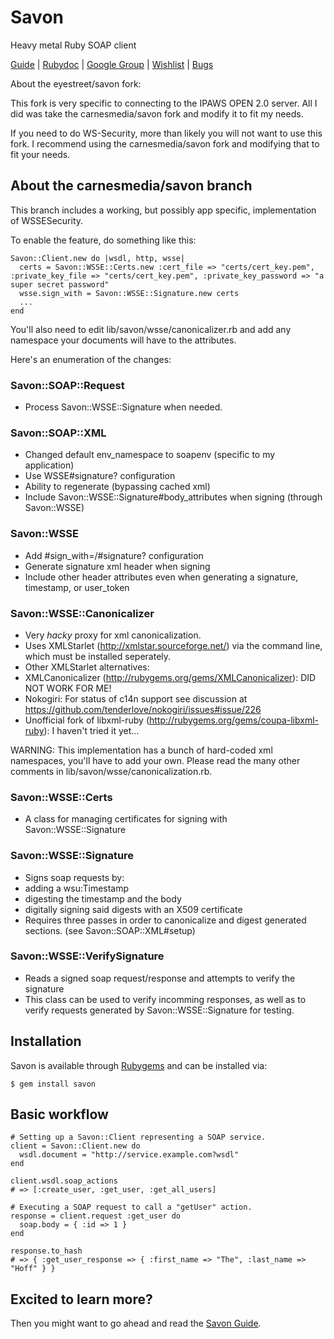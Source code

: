 Savon
=====

Heavy metal Ruby SOAP client

[Guide](http://rubiii.github.com/savon) | [Rubydoc](http://rubydoc.info/gems/savon) | [Google Group](http://groups.google.com/group/savon-soap) | [Wishlist](http://savon.uservoice.com) | [Bugs](http://github.com/rubiii/savon/issues)

About the eyestreet/savon fork:

This fork is very specific to connecting to the IPAWS OPEN 2.0 server.  All I did was take the carnesmedia/savon fork and modify it to fit my needs.

If you need to do WS-Security, more than likely you will not want to use this fork.  I recommend using the carnesmedia/savon fork and modifying that to fit your needs.

About the carnesmedia/savon branch
----------------------------------

This branch includes a working, but possibly app specific, implementation of WSSESecurity.

To enable the feature, do something like this:

    Savon::Client.new do |wsdl, http, wsse|
      certs = Savon::WSSE::Certs.new :cert_file => "certs/cert_key.pem", :private_key_file => "certs/cert_key.pem", :private_key_password => "a super secret password"
      wsse.sign_with = Savon::WSSE::Signature.new certs
      ...
    end

You'll also need to edit lib/savon/wsse/canonicalizer.rb and add any namespace your documents will have to the <XPath> attributes.

Here's an enumeration of the changes:

### Savon::SOAP::Request

* Process Savon::WSSE::Signature when needed.

### Savon::SOAP::XML

* Changed default env_namespace to soapenv (specific to my application)
* Use WSSE#signature? configuration
* Ability to regenerate (bypassing cached xml)
* Include Savon::WSSE::Signature#body_attributes when signing (through Savon::WSSE)

### Savon::WSSE

* Add #sign_with=/#signature? configuration
* Generate signature xml header when signing
* Include other header attributes even when generating a signature, timestamp, or user_token

### Savon::WSSE::Canonicalizer

* Very *hacky* proxy for xml canonicalization.
* Uses XMLStarlet (http://xmlstar.sourceforge.net/) via the command line, which must be installed seperately.
* Other XMLStarlet alternatives:
 * XMLCanonicalizer (http://rubygems.org/gems/XMLCanonicalizer): DID NOT WORK FOR ME!
 * Nokogiri: For status of c14n support see discussion at https://github.com/tenderlove/nokogiri/issues#issue/226
 * Unofficial fork of libxml-ruby (http://rubygems.org/gems/coupa-libxml-ruby): I haven't tried it yet...

WARNING: This implementation has a bunch of hard-coded xml namespaces, you'll have to add your own.
         Please read the many other comments in lib/savon/wsse/canonicalization.rb.

### Savon::WSSE::Certs
* A class for managing certificates for signing with Savon::WSSE::Signature

### Savon::WSSE::Signature
* Signs soap requests by:
 * adding a wsu:Timestamp
 * digesting the timestamp and the body
 * digitally signing said digests with an X509 certificate
* Requires three passes in order to canonicalize and digest generated sections. (see Savon::SOAP::XML#setup)

### Savon::WSSE::VerifySignature
* Reads a signed soap request/response and attempts to verify the signature
* This class can be used to verify incomming responses, as well as to verify requests generated by Savon::WSSE::Signature for testing.




Installation
------------

Savon is available through [Rubygems](http://rubygems.org/gems/savon) and can be installed via:

    $ gem install savon

Basic workflow
--------------

    # Setting up a Savon::Client representing a SOAP service.
    client = Savon::Client.new do
      wsdl.document = "http://service.example.com?wsdl"
    end

    client.wsdl.soap_actions
    # => [:create_user, :get_user, :get_all_users]

    # Executing a SOAP request to call a "getUser" action.
    response = client.request :get_user do
      soap.body = { :id => 1 }
    end

    response.to_hash
    # => { :get_user_response => { :first_name => "The", :last_name => "Hoff" } }

Excited to learn more?
----------------------

Then you might want to go ahead and read the [Savon Guide](http://rubiii.github.com/savon).